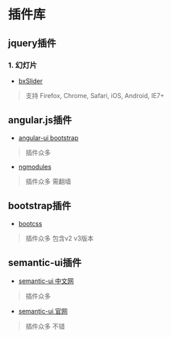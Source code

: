 # 插件库

## jquery插件
### 1. 幻灯片 
- [bxSlider](https://github.com/stevenwanderski/bxslider-4) 
>支持 Firefox, Chrome, Safari, iOS, Android, IE7+
 
## angular.js插件
- [angular-ui bootstrap](http://angular-ui.github.io/bootstrap/) 
> 插件众多

- [ngmodules](http://ngmodules.org/) 
> 插件众多 需翻墙

## bootstrap插件
- [bootcss](http://www.bootcss.com/) 
> 插件众多  包含v2 v3版本

## semantic-ui插件
- [semantic-ui 中文网](http://www.semantic-ui.com.cn/) 
> 插件众多  

- [semantic-ui 官网](http://www.semantic-ui.com/) 
> 插件众多  不错
 